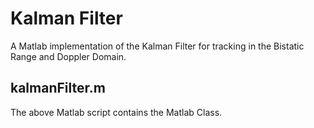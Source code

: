 # Kalman Filter

A Matlab implementation of the Kalman Filter for tracking in 
the Bistatic Range and  Doppler Domain.

## kalmanFilter.m

The above Matlab script contains the Matlab Class.
